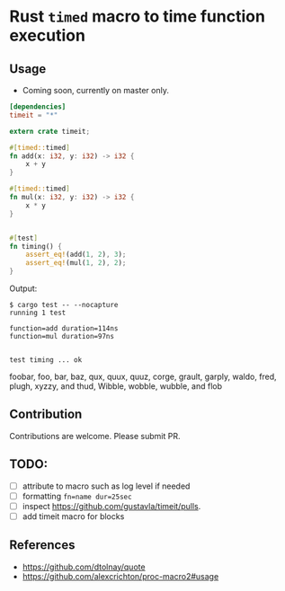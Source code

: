 # Rust `timed` macro to time function execution



## Usage

- Coming soon, currently on master only.
```toml
[dependencies]
timeit = "*"
```

```rust
extern crate timeit;

#[timed::timed]
fn add(x: i32, y: i32) -> i32 {
    x + y
}

#[timed::timed]
fn mul(x: i32, y: i32) -> i32 {
    x * y
}


#[test]
fn timing() {
    assert_eq!(add(1, 2), 3);
    assert_eq!(mul(1, 2), 2);
}
```


Output:

```
$ cargo test -- --nocapture
running 1 test

function=add duration=114ns
function=mul duration=97ns


test timing ... ok
```

foobar, foo, bar, baz, qux, quux, quuz, corge, grault, garply, waldo, fred, plugh, xyzzy, and thud, Wibble, wobble, wubble, and flob

## Contribution
Contributions are welcome. Please submit PR.

## TODO:
- [ ] attribute to macro such as log level if needed
- [ ] formatting ``fn=name dur=25sec``
- [ ] inspect https://github.com/gustavla/timeit/pulls.
- [ ] add timeit macro for blocks

## References
- https://github.com/dtolnay/quote
- https://github.com/alexcrichton/proc-macro2#usage

